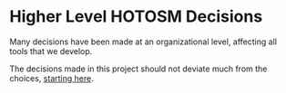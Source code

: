 # Higher Level HOTOSM Decisions

Many decisions have been made at an organizational level, affecting
all tools that we develop.

The decisions made in this project should not deviate much from the
choices, [starting here](https://docs.hotosm.org/decisions/0003-react).
